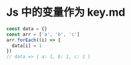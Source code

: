 # Js 中的变量作为 key.md

```javascript
const data = {}
const arr = ['a', 'b', 'c']
arr.forEach((i) => {
  data[i] = 1
})
// data => { a: 1, b: 1, c: 1 }
```